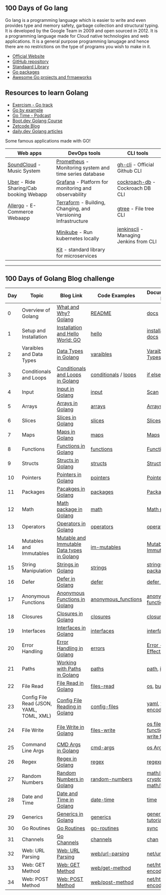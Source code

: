 ## 100 Days of Go lang

Go lang is a programming language which is easier to write and even provides type and memory safety, garbage collection and structural typing. It is developed by the Google Team in 2009 and open sourced in 2012. It is a programming language made for Cloud native technologies and web applications. It is a general purpose programming lanugage and hence there are no restrictions on the type of programs you wish to make in it.

- [Official Website](https://go.dev)
- [GitHub repository](https://github.com/golang/go)
- [Standaard Library](https://pkg.go.dev/std)
- [Go packages](https://pkg.go.dev/)
- [Awesome Go projects and frmaeworks](https://github.com/avelino/awesome-go)

## Resources to learn Golang

- [Exercism - Go track](https://exercism.org/tracks/go)
- [Go by example](https://gobyexample.com/)
- [Go Time - Podcast](https://changelog.com/gotime)
- [Boot.dev Golang Course](https://boot.dev/learn/learn-golang)
- [Zetcode Blog](https://zetcode.com/all/#go)
- [daily.dev Golang articles](https://app.daily.dev/search?q=golang)

Some famous applications made with GO!

|Web apps | DevOps tools | CLI tools |
|---------|--------------|-----------|
|[SoundCloud](https://developers.soundcloud.com/blog/go-at-soundcloud) - Music System|[Prometheus](https://github.com/prometheus/prometheus) - Monitoring system and time series database|[gh-cli](https://github.com/cli/cli) - Official Github CLI
|[Uber](https://www.slideshare.net/RobSkillington/go-at-uber) - Ride Sharing/Cab booking Webapp|[Grafana](https://github.com/grafana/grafana) - Platform for monitoring and observability|[cockroach-db](https://github.com/cockroachdb/cockroach) - Cockroach DB CLI
|[Allergo](https://github.com/allegro/marathon-consul/#marathon-consul) - E-Commerce Webaapp|[Terraform](https://github.com/hashicorp/terraform) - Building, Changing, and Versioning Infrastructure|[gtree](https://github.com/ddddddO/gtree) - File tree CLI 
||[Minikube](https://github.com/kubernetes/minikube) - Run kubernetes locally| [jenkinscli](https://github.com/jenkins-zh/jenkins-cli) - Managing Jenkins from CLI 
||[Kit](https://github.com/go-kit/kit) - standard library for microservices

---

## 100 Days of Golang Blog challenge

| Day | Topic | Blog Link | Code Examples | Documentation Link |
|-----|-------|-----------|---------------|--------------------|
|  0  | Overview of Golang | [What and Why? Golang](https://www.meetgor.com/golang-intro/) | [README](https://github.com/Mr-Destructive/100-days-of-golang#readme) | [docs](https://go.dev/ref/spec) |
|  1  | Setup and Installation | [Installation and Hello World: GO](https://www.meetgor.com/hello-golang/) | [hello](https://github.com/Mr-Destructive/100-days-of-golang/tree/main/scripts/hello-world) | [installation docs](https://go.dev/learn/) |
|  2  | Varaibles and Data Types | [Data Types in Golang](https://www.meetgor.com/golang-variables/) | [varaibles](https://github.com/Mr-Destructive/100-days-of-golang/tree/main/scripts/variables) | [Varaibles](https://go.dev/ref/spec#Variables) and [Types](https://go.dev/ref/spec#Types) |
|  3  | Conditionals and Loops | [Conditionals and Loops in Golang](https://www.meetgor.com/golang-conditionals-loops/) | [conditionals](https://github.com/Mr-Destructive/100-days-of-golang/tree/main/scripts/conditionals) / [loops](https://github.com/Mr-Destructive/100-days-of-golang/tree/main/scripts/loops) | [if else](https://go.dev/ref/spec#If_statements) |
|  4  | Input | [Input in Golang](https://www.meetgor.com/golang-input/) | [input](https://github.com/Mr-Destructive/100-days-of-golang/tree/main/scripts/input) | [Scan](https://pkg.go.dev/fmt@go1.19.1#Scan) |
|  5  | Arrays | [Arrays in Golang](https://www.meetgor.com/golang-arrays/) | [arrays](https://github.com/Mr-Destructive/100-days-of-golang/tree/main/scripts/arrays) | [Arrays](https://go.dev/ref/spec#Array_types) |
|  6  | Slices | [Slices in Golang](https://www.meetgor.com/golang-slices/) | [slices](https://github.com/Mr-Destructive/100-days-of-golang/tree/main/scripts/slices) | [Slices](https://go.dev/ref/spec#Slice_types) |
|  7  | Maps | [Maps in Golang](https://www.meetgor.com/golang-maps/) | [maps](https://github.com/Mr-Destructive/100-days-of-golang/tree/main/scripts/maps) | [Maps](https://go.dev/ref/spec#Map_types) |
|  8  | Functions | [Functions in Golang](https://www.meetgor.com/golang-functions/) | [functions](https://github.com/Mr-Destructive/100-days-of-golang/blob/main/scripts/functions/func.go) | [Functions](https://go.dev/ref/spec#Function_types) |
|  9  | Structs | [Structs in Golang](https://www.meetgor.com/golang-structs/) | [structs](https://github.com/Mr-Destructive/100-days-of-golang/tree/main/scripts/structs) | [Structs](https://go.dev/ref/spec#Struct_types) |
| 10  | Pointers | [Pointers in Golang](https://www.meetgor.com/golang-pointers/) | [pointers](https://github.com/Mr-Destructive/100-days-of-golang/tree/main/scripts/pointers) | [Pointers](https://go.dev/ref/spec#Pointer_types) |
| 11  | Packages | [Pacakges in Golang](https://www.meetgor.com/golang-packages/) | [packages](https://github.com/Mr-Destructive/100-days-of-golang/tree/main/scripts/packages) | [Packages](https://go.dev/ref/spec#Packages) |
| 12  | Math | [Math package in Golang](https://www.meetgor.com/golang-math/) | [math](https://github.com/Mr-Destructive/100-days-of-golang/tree/main/scripts/math) | [Math package](https://pkg.go.dev/math@go1.19.1) |
| 13  | Operators | [Operators in Golang](https://www.meetgor.com/golang-operators/) | [operators](https://github.com/Mr-Destructive/100-days-of-golang/tree/main/scripts/operators) | [operators](https://go.dev/ref/spec#Operators) |
| 14  | Mutables and Immutables | [Mutable and Immutable Data types in Golang](https://www.meetgor.com/golang-mutable-immutable/) | [im-mutables](https://github.com/Mr-Destructive/100-days-of-golang/tree/main/scripts/im-mutable) | [Mutables and Immutables](https://go.dev/ref/spec#Types) |
| 15  | String Manipulation | [Strings in Golang](https://www.meetgor.com/golang-strings/) | [strings](https://github.com/Mr-Destructive/100-days-of-golang/tree/main/scripts/strings) | [strings package](https://pkg.go.dev/strings@go1.19.1) |
| 16  | Defer | [Defer in Golang](https://www.meetgor.com/golang-defer/) | [defer](https://github.com/Mr-Destructive/100-days-of-golang/tree/main/scripts/defer) | [defer keyword](https://go.dev/ref/spec#Defer_statements) |
| 17  | Anonymous Functions | [Anonymous Functions in Golang](https://www.meetgor.com/golang-anonymous-functions/) | [anonymous_functions](https://github.com/Mr-Destructive/100-days-of-golang/blob/main/scripts/functions/anonymous_functions.go) | [anonymous function](https://go.dev/ref/spec#:~:text=27.50%2C%20%22B0%22%3A%2030.87%2C%0A%7D-,Function%20literals,-A%20function%20literal) |
| 18  | Closures | [Closures in Golang](https://www.meetgor.com/golang-closures/) | [closures](https://github.com/Mr-Destructive/100-days-of-golang/tree/main/scripts/closures) | [closures](https://go.dev/ref/spec#:~:text=Function%20literals%20are%20closures%3A%20they%20may%20refer%20to%20variables%20defined%20in%20a%20surrounding%20function.%20Those%20variables%20are%20then%20shared%20between%20the%20surrounding%20function%20and%20the%20function%20literal%2C%20and%20they%20survive%20as%20long%20as%20they%20are%20accessible.) |
| 19  | Interfaces | [Interfaces in Golang](https://www.meetgor.com/golang-interfaces/) | [interfaces](https://github.com/Mr-Destructive/100-days-of-golang/tree/main/scripts/interfaces) | [interfaces](https://go.dev/ref/spec#Interface_types) |
| 20  | Error Handling | [Error Handling in Golang](https://www.meetgor.com/golang-error-handling) | [errors](https://github.com/Mr-Destructive/100-days-of-golang/tree/main/scripts/errors) | [Error - Effective Go](https://go.dev/doc/effective_go#errors) |
| 21  | Paths | [Working with Paths in Golang](https://www.meetgor.com/golang-paths/) | [paths](https://github.com/mr-destructive/100-days-of-golang/tree/main/scripts/paths) | [path](https://pkg.go.dev/path), [io](https://pkg.go.dev/io), [os](https://pkg.go.dev/os) |
| 22  | File Read | [File Read in Golang](https://www.meetgor.com/golang-file-read/) | [files-read](https://github.com/mr-destructive/100-days-of-golang/tree/main/scripts/files/read) | [os](https://pkg.go.dev/os#ReadFile), [bufio](https://pkg.go.dev/bufio) |
| 23  | Config File Read (JSON, YAML, TOML, XML) | [Config File Reading in Golang](https://www.meetgor.com/golang-config-file-read/) | [config-files](https://github.com/Mr-Destructive/100-days-of-golang/tree/main/scripts/files/read/config_files) | [yaml](https://pkg.go.dev/gopkg.in/yaml.v3), [toml](https://pkg.go.dev/gopkg.in/yaml.v3), [encoding](https://pkg.go.dev/encoding) |
| 24  | File Write | [File Write in Golang](https://www.meetgor.com/golang-file-write/) | [files-write](https://github.com/Mr-Destructive/100-days-of-golang/tree/main/scripts/files/write) | [os file write function](https://pkg.go.dev/os#WriteFile), [os write file types](https://pkg.go.dev/os#File.Write) |
| 25  | Command Line Args | [CMD Args in Golang](https://www.meetgor.com/golang-command-line-args/) | [cmd-args](https://github.com/Mr-Destructive/100-days-of-golang/tree/main/scripts/cmd-args) | [os Args](https://pkg.go.dev/os#pkg-variables), [flag](https://pkg.go.dev/flag) |
| 26  | Regex | [Regex in Golang](https://www.meetgor.com/golang-regex/) | [regex](https://github.com/Mr-Destructive/100-days-of-golang/tree/main/scripts/regex) | [regexp](https://pkg.go.dev/regexp) |
| 27  | Random Numbers | [Random Numbers in Golang](https://www.meetgor.com/golang-random-numbers/) | [random-numbers](https://github.com/Mr-Destructive/100-days-of-golang/tree/main/scripts/random-num) | [math/rand](https://pkg.go.dev/math/rand), [crypto/rand](https://pkg.go.dev/crypto/rand), [math/big](https://pkg.go.dev/math/big) |
| 28  | Date and Time | [Date and Time in Golang](https://www.meetgor.com/golang-date-time/) | [date-time](https://github.com/Mr-Destructive/100-days-of-golang/tree/main/scripts/date-time) | [time](https://pkg.go.dev/time/) |
| 29  | Generics | [Generics in Golang](https://www.meetgor.com/golang-generics/) | [generics](https://github.com/Mr-Destructive/100-days-of-golang/tree/main/scripts/generics) | [generics tutorial](https://go.dev/doc/tutorial/generics) |
| 30  | Go Routines | [Go Routines](https://www.meetgor.com/golang-go-routines/) | [go-routines](https://github.com/Mr-Destructive/100-days-of-golang/tree/main/scripts/go-routines) | [sync](https://pkg.go.dev/sync) |
| 31  | Channels | [Go Channels](https://www.meetgor.com/golang-channels/) | [channels](https://github.com/Mr-Destructive/100-days-of-golang/tree/main/scripts/channels) | [chan](https://pkg.go.dev/sync) |
| 32  | Web: URL Parsing | [Web: URL Parsing](https://www.meetgor.com/golang-web-url-parsing/) | [web/url-parsing](https://github.com/Mr-Destructive/100-days-of-golang/tree/main/web/url-parsing) | [net/url](https://pkg.go.dev/net/url) |
| 33  | Web: GET Method | [Web: GET Method](https://www.meetgor.com/golang-web-get-method/) | [web/get-method](https://github.com/Mr-Destructive/100-days-of-golang/tree/main/web/methods/get) | [net/http](https://pkg.go.dev/net/http), [encoding/json](https://pkg.go.dev/encoding/json)  |
| 34  | Web: POST Method | [Web: POST Method](https://www.meetgor.com/golang-web-post-method/) | [web/post-method](https://github.com/Mr-Destructive/100-days-of-golang/tree/main/web/methods/post) | [net/http](https://pkg.go.dev/net/http), [encoding/json](https://pkg.go.dev/encoding/json)  |

